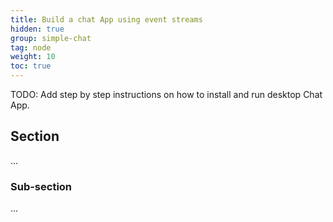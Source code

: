 ```yaml
---
title: Build a chat App using event streams
hidden: true
group: simple-chat
tag: node
weight: 10
toc: true
---
```


TODO: Add step by step instructions on how to install and run desktop Chat App.

## Section
...

### Sub-section
...